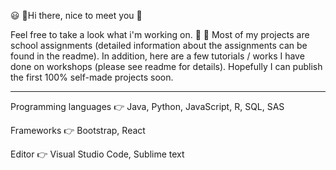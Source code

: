 :smiley: :speech_balloon:Hi there, nice to meet you 👋

<!--
**SatuKa/SatuKa** is a ✨ _special_ ✨ repository because its `README.md` (this file) appears on your GitHub profile.

Here are some ideas to get you started:

- 🔭 I’m currently working on ...
- 🌱 I’m currently learning to code 
- 👯 I’m looking to collaborate on ...
- 🤔 I’m looking for help with ...
- 💬 Ask me about household consumption and saving. I could talk for hours about the consumer studies. 
- 📫 How to reach me: ...
- 😄 Pronouns: ...
- ⚡ Fun fact: 
-->

Feel free to take a look what i'm working on. :open_file_folder: :eyes:
Most of my projects are school assignments 
(detailed information about the assignments can be found in the readme). 
In addition, here are a few tutorials / works I have done on workshops (please see readme for details). 
Hopefully I can publish the first 100% self-made projects soon. 


___
Programming languages :point_right: Java, Python, JavaScript, R, SQL, SAS

Frameworks :point_right: Bootstrap, React

Editor :point_right: Visual Studio Code, Sublime text


